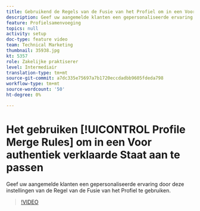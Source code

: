 ```yaml
---
title: Gebruikend de Regels van de Fusie van het Profiel om in een Voor authentiek verklaarde Staat te personaliseren
description: Geef uw aangemelde klanten een gepersonaliseerde ervaring door deze instellingen van de Regel van de Fusie van het Profiel te gebruiken.
feature: Profielsamenvoeging
topics: null
activity: setup
doc-type: feature video
team: Technical Marketing
thumbnail: 35938.jpg
kt: 5357
role: Zakelijke praktiserer
level: Intermediair
translation-type: tm+mt
source-git-commit: a7dc335e75697a7b1720eccdadbb9605fdeda798
workflow-type: tm+mt
source-wordcount: '50'
ht-degree: 0%

---
```



# Het gebruiken [!UICONTROL Profile Merge Rules] om in een Voor authentiek verklaarde Staat aan te passen

Geef uw aangemelde klanten een gepersonaliseerde ervaring door deze instellingen van de Regel van de Fusie van het Profiel te gebruiken.

>[!VIDEO](https://video.tv.adobe.com/v/35938/?quality=12&learn=on)
